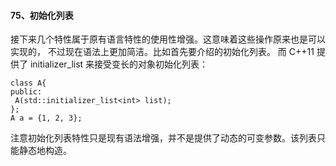 #### 75、初始化列表

接下来⼏个特性属于原有语⾔特性的使⽤性增强。这意味着这些操作原来也是可以实现的， 不过现在语法上更加简洁。⽐如⾸先要介绍的初始化列表。
⽽ C++11 提供了  initializer_list 来接受变⻓的对象初始化列表：

```
class A{
public:
 A(std::initializer_list<int> list);
};
A a = {1, 2, 3};
```

注意初始化列表特性只是现有语法增强，并不是提供了动态的可变参数。该列表只能静态地构造。
